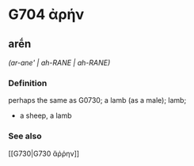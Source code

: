 # G704 ἀρήν

## arḗn

_(ar-ane' | ah-RANE | ah-RANE)_

### Definition

perhaps the same as G0730; a lamb (as a male); lamb; 

- a sheep, a lamb

### See also

[[G730|G730 ἄῤῥην]]
